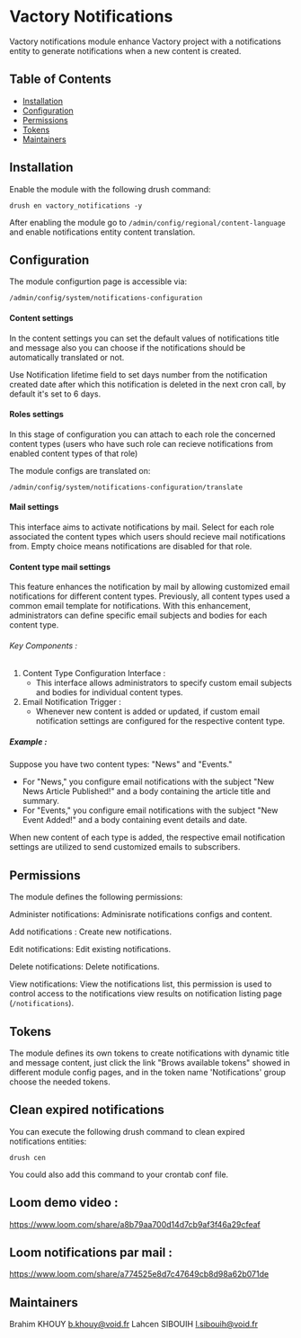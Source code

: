 
# Vactory Notifications 

Vactory notifications module enhance Vactory project with a notifications entity
to generate notifications when a new content is created.


## Table of Contents
 * [Installation](#installation)
 * [Configuration](#configuration)
 * [Permissions](#permissions)
 * [Tokens](#tokens)
 * [Maintainers](#maintainers)

## Installation
Enable the module with the following drush command:

    drush en vactory_notifications -y
After enabling the module go to `/admin/config/regional/content-language`
and enable notifications entity content translation.
## Configuration

The module configurtion page is accessible via:

    /admin/config/system/notifications-configuration

#### Content settings
In the content settings you can set the default values of notifications 
title and message also you can choose if the notifications should be 
automatically translated or not.

Use Notification lifetime field to set days number from the notification created 
date after which this notification is deleted in the next cron call, by default 
it's set to 6 days.

#### Roles settings
In this stage of configuration you can attach to each role the concerned
content types (users who have such role can recieve notifications from enabled
content types of that role)

The module configs are translated on: 

    /admin/config/system/notifications-configuration/translate
    
#### Mail settings
This interface aims to activate notifications by mail.
Select for each role associated the content types which users should recieve 
mail notifications from.
Empty choice means notifications are disabled for that role.

#### Content type mail settings
This feature enhances the notification by mail by allowing
customized email notifications for different content types.
Previously, all content types used a common email template 
for notifications.
With this enhancement, administrators can define specific email 
subjects and bodies for each content type.
###### Key Components :
 1. Content Type Configuration Interface :
    * This interface allows administrators to specify custom email subjects
      and bodies for individual content types.
2. Email Notification Trigger :
    * Whenever new content is added or updated, if custom
      email notification settings are configured for the respective
      content type.

##### Example :
Suppose you have two content types: "News" and "Events."
- For "News," you configure email notifications with the subject
  "New News Article Published!" and a body containing the article
  title and summary.
- For "Events," you configure email notifications with the subject
  "New Event Added!" and a body containing event details and date.

When new content of each type is added, the respective email
notification settings are utilized to send customized emails to subscribers.

## Permissions
The module defines the following permissions:

Administer notifications: Adminisrate notifications configs and content.

Add notifications : Create new notifications.

Edit notifications: Edit existing notifications.

Delete notifications: Delete notifications.

View notifications: View the notifications list, this permission
is used to control access to the notifications view results on
notification listing page (`/notifications`).

## Tokens
The module defines its own tokens to create notifications with
dynamic title and message content, just click the link
"Brows available tokens" showed in different module config pages,
and in the token name 'Notifications' group choose the needed tokens.

## Clean expired notifications
You can execute the following drush command to clean expired
notifications entities:

`drush cen`

You could also add this command to your crontab conf file.

## Loom demo video :
https://www.loom.com/share/a8b79aa700d14d7cb9af3f46a29cfeaf

## Loom notifications par mail :
https://www.loom.com/share/a774525e8d7c47649cb8d98a62b071de 

## Maintainers
Brahim KHOUY <b.khouy@void.fr>
Lahcen SIBOUIH <l.sibouih@void.fr>
